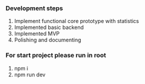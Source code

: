 ### Development steps
1. Implement functional core prototype with statistics
2. Implemented basic backend
3. Implemented MVP
4. Polishing and documenting

### For start project please run in root
1. npm i
2. npm run dev
